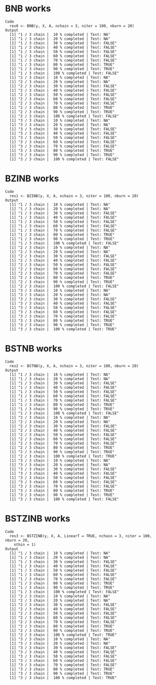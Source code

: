 # BNB works

    Code
      res0 <- BNB(y, X, A, nchain = 3, niter = 100, nburn = 20)
    Output
      [1] "1 / 3 chain |  10 % completed | Test: NA"
      [1] "1 / 3 chain |  20 % completed | Test: NA"
      [1] "1 / 3 chain |  30 % completed | Test: FALSE"
      [1] "1 / 3 chain |  40 % completed | Test: FALSE"
      [1] "1 / 3 chain |  50 % completed | Test: FALSE"
      [1] "1 / 3 chain |  60 % completed | Test: FALSE"
      [1] "1 / 3 chain |  70 % completed | Test: FALSE"
      [1] "1 / 3 chain |  80 % completed | Test: TRUE"
      [1] "1 / 3 chain |  90 % completed | Test: TRUE"
      [1] "1 / 3 chain |  100 % completed | Test: FALSE"
      [1] "2 / 3 chain |  10 % completed | Test: NA"
      [1] "2 / 3 chain |  20 % completed | Test: NA"
      [1] "2 / 3 chain |  30 % completed | Test: FALSE"
      [1] "2 / 3 chain |  40 % completed | Test: FALSE"
      [1] "2 / 3 chain |  50 % completed | Test: FALSE"
      [1] "2 / 3 chain |  60 % completed | Test: FALSE"
      [1] "2 / 3 chain |  70 % completed | Test: FALSE"
      [1] "2 / 3 chain |  80 % completed | Test: TRUE"
      [1] "2 / 3 chain |  90 % completed | Test: TRUE"
      [1] "2 / 3 chain |  100 % completed | Test: FALSE"
      [1] "3 / 3 chain |  10 % completed | Test: NA"
      [1] "3 / 3 chain |  20 % completed | Test: NA"
      [1] "3 / 3 chain |  30 % completed | Test: FALSE"
      [1] "3 / 3 chain |  40 % completed | Test: FALSE"
      [1] "3 / 3 chain |  50 % completed | Test: FALSE"
      [1] "3 / 3 chain |  60 % completed | Test: FALSE"
      [1] "3 / 3 chain |  70 % completed | Test: FALSE"
      [1] "3 / 3 chain |  80 % completed | Test: TRUE"
      [1] "3 / 3 chain |  90 % completed | Test: TRUE"
      [1] "3 / 3 chain |  100 % completed | Test: FALSE"

# BZINB works

    Code
      res1 <- BZINB(y, X, A, nchain = 3, niter = 100, nburn = 20)
    Output
      [1] "1 / 3 chain |  10 % completed | Test: NA"
      [1] "1 / 3 chain |  20 % completed | Test: NA"
      [1] "1 / 3 chain |  30 % completed | Test: FALSE"
      [1] "1 / 3 chain |  40 % completed | Test: FALSE"
      [1] "1 / 3 chain |  50 % completed | Test: FALSE"
      [1] "1 / 3 chain |  60 % completed | Test: FALSE"
      [1] "1 / 3 chain |  70 % completed | Test: FALSE"
      [1] "1 / 3 chain |  80 % completed | Test: TRUE"
      [1] "1 / 3 chain |  90 % completed | Test: TRUE"
      [1] "1 / 3 chain |  100 % completed | Test: FALSE"
      [1] "2 / 3 chain |  10 % completed | Test: NA"
      [1] "2 / 3 chain |  20 % completed | Test: NA"
      [1] "2 / 3 chain |  30 % completed | Test: FALSE"
      [1] "2 / 3 chain |  40 % completed | Test: FALSE"
      [1] "2 / 3 chain |  50 % completed | Test: FALSE"
      [1] "2 / 3 chain |  60 % completed | Test: FALSE"
      [1] "2 / 3 chain |  70 % completed | Test: FALSE"
      [1] "2 / 3 chain |  80 % completed | Test: TRUE"
      [1] "2 / 3 chain |  90 % completed | Test: TRUE"
      [1] "2 / 3 chain |  100 % completed | Test: FALSE"
      [1] "3 / 3 chain |  10 % completed | Test: NA"
      [1] "3 / 3 chain |  20 % completed | Test: NA"
      [1] "3 / 3 chain |  30 % completed | Test: FALSE"
      [1] "3 / 3 chain |  40 % completed | Test: FALSE"
      [1] "3 / 3 chain |  50 % completed | Test: FALSE"
      [1] "3 / 3 chain |  60 % completed | Test: FALSE"
      [1] "3 / 3 chain |  70 % completed | Test: FALSE"
      [1] "3 / 3 chain |  80 % completed | Test: TRUE"
      [1] "3 / 3 chain |  90 % completed | Test: TRUE"
      [1] "3 / 3 chain |  100 % completed | Test: TRUE"

# BSTNB works

    Code
      res2 <- BSTNB(y, X, A, nchain = 3, niter = 100, nburn = 20)
    Output
      [1] "1 / 3 chain |  10 % completed | Test: NA"
      [1] "1 / 3 chain |  20 % completed | Test: NA"
      [1] "1 / 3 chain |  30 % completed | Test: FALSE"
      [1] "1 / 3 chain |  40 % completed | Test: FALSE"
      [1] "1 / 3 chain |  50 % completed | Test: FALSE"
      [1] "1 / 3 chain |  60 % completed | Test: FALSE"
      [1] "1 / 3 chain |  70 % completed | Test: FALSE"
      [1] "1 / 3 chain |  80 % completed | Test: TRUE"
      [1] "1 / 3 chain |  90 % completed | Test: TRUE"
      [1] "1 / 3 chain |  100 % completed | Test: FALSE"
      [1] "2 / 3 chain |  10 % completed | Test: NA"
      [1] "2 / 3 chain |  20 % completed | Test: NA"
      [1] "2 / 3 chain |  30 % completed | Test: FALSE"
      [1] "2 / 3 chain |  40 % completed | Test: FALSE"
      [1] "2 / 3 chain |  50 % completed | Test: FALSE"
      [1] "2 / 3 chain |  60 % completed | Test: FALSE"
      [1] "2 / 3 chain |  70 % completed | Test: FALSE"
      [1] "2 / 3 chain |  80 % completed | Test: TRUE"
      [1] "2 / 3 chain |  90 % completed | Test: TRUE"
      [1] "2 / 3 chain |  100 % completed | Test: TRUE"
      [1] "3 / 3 chain |  10 % completed | Test: NA"
      [1] "3 / 3 chain |  20 % completed | Test: NA"
      [1] "3 / 3 chain |  30 % completed | Test: FALSE"
      [1] "3 / 3 chain |  40 % completed | Test: FALSE"
      [1] "3 / 3 chain |  50 % completed | Test: FALSE"
      [1] "3 / 3 chain |  60 % completed | Test: FALSE"
      [1] "3 / 3 chain |  70 % completed | Test: FALSE"
      [1] "3 / 3 chain |  80 % completed | Test: TRUE"
      [1] "3 / 3 chain |  90 % completed | Test: TRUE"
      [1] "3 / 3 chain |  100 % completed | Test: FALSE"

# BSTZINB works

    Code
      res3 <- BSTZINB(y, X, A, LinearT = TRUE, nchain = 3, niter = 100, nburn = 20,
        nthin = 1)
    Output
      [1] "1 / 3 chain |  10 % completed | Test: NA"
      [1] "1 / 3 chain |  20 % completed | Test: NA"
      [1] "1 / 3 chain |  30 % completed | Test: FALSE"
      [1] "1 / 3 chain |  40 % completed | Test: FALSE"
      [1] "1 / 3 chain |  50 % completed | Test: FALSE"
      [1] "1 / 3 chain |  60 % completed | Test: FALSE"
      [1] "1 / 3 chain |  70 % completed | Test: FALSE"
      [1] "1 / 3 chain |  80 % completed | Test: TRUE"
      [1] "1 / 3 chain |  90 % completed | Test: TRUE"
      [1] "1 / 3 chain |  100 % completed | Test: FALSE"
      [1] "2 / 3 chain |  10 % completed | Test: NA"
      [1] "2 / 3 chain |  20 % completed | Test: NA"
      [1] "2 / 3 chain |  30 % completed | Test: FALSE"
      [1] "2 / 3 chain |  40 % completed | Test: FALSE"
      [1] "2 / 3 chain |  50 % completed | Test: FALSE"
      [1] "2 / 3 chain |  60 % completed | Test: FALSE"
      [1] "2 / 3 chain |  70 % completed | Test: FALSE"
      [1] "2 / 3 chain |  80 % completed | Test: TRUE"
      [1] "2 / 3 chain |  90 % completed | Test: TRUE"
      [1] "2 / 3 chain |  100 % completed | Test: TRUE"
      [1] "3 / 3 chain |  10 % completed | Test: NA"
      [1] "3 / 3 chain |  20 % completed | Test: NA"
      [1] "3 / 3 chain |  30 % completed | Test: FALSE"
      [1] "3 / 3 chain |  40 % completed | Test: FALSE"
      [1] "3 / 3 chain |  50 % completed | Test: FALSE"
      [1] "3 / 3 chain |  60 % completed | Test: FALSE"
      [1] "3 / 3 chain |  70 % completed | Test: FALSE"
      [1] "3 / 3 chain |  80 % completed | Test: TRUE"
      [1] "3 / 3 chain |  90 % completed | Test: TRUE"
      [1] "3 / 3 chain |  100 % completed | Test: TRUE"

